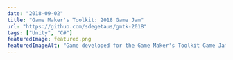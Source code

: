 ```yaml
---
date: "2018-09-02"
title: "Game Maker's Toolkit: 2018 Game Jam"
url: "https://github.com/sdegetaus/gmtk-2018"
tags: ["Unity", "C#"]
featuredImage: featured.png
featuredImageAlt: "Game developed for the Game Maker's Toolkit Game Jam"
---
```

